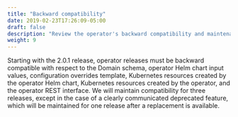```yaml
---
title: "Backward compatibility"
date: 2019-02-23T17:26:09-05:00
draft: false
description: "Review the operator's backward compatibility and maintenance."
weight: 9
---
```


Starting with the 2.0.1 release, operator releases must be backward compatible with respect to the Domain schema, operator Helm chart input values, configuration overrides template, Kubernetes resources created by the operator Helm chart, Kubernetes resources created by the operator, and the operator REST interface.  We will maintain compatibility for three releases, except in the case of a clearly communicated deprecated feature, which will be maintained for one release after a replacement is available.
